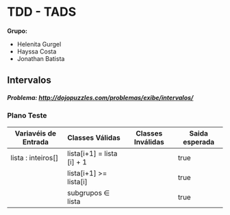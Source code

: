 # TDD - TADS

**Grupo:**

* Helenita Gurgel
* Hayssa Costa
* Jonathan Batista

## Intervalos
##### Problema:  http://dojopuzzles.com/problemas/exibe/intervalos/



### Plano Teste

| Variavéis de Entrada | Classes Válidas                | Classes Inválidas | Saida esperada |
| -------------------- | ------------------------------ | ----------------- | -------------- |
| lista : inteiros[]   | lista[i+1] = lista [i] + 1     |                   | true           |
|                      | lista[i+1] >= lista[i]         |                   | true           |
|                      | subgrupos ∈ lista              |                   | true           |


